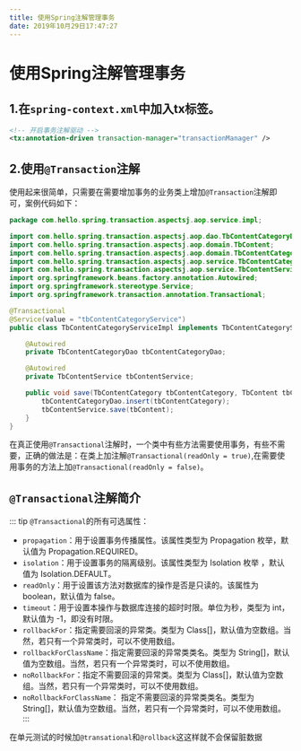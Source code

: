 ```yaml
---
title: 使用Spring注解管理事务
date: 2019年10月29日17:47:27
---
```

# 使用Spring注解管理事务
## 1.在`spring-context.xml`中加入tx标签。
```xml
<!-- 开启事务注解驱动 -->
<tx:annotation-driven transaction-manager="transactionManager" />
```
## 2.使用`@Transaction`注解
使用起来很简单，只需要在需要增加事务的业务类上增加`@Transaction`注解即可，案例代码如下：
```java
package com.hello.spring.transaction.aspectsj.aop.service.impl;

import com.hello.spring.transaction.aspectsj.aop.dao.TbContentCategoryDao;
import com.hello.spring.transaction.aspectsj.aop.domain.TbContent;
import com.hello.spring.transaction.aspectsj.aop.domain.TbContentCategory;
import com.hello.spring.transaction.aspectsj.aop.service.TbContentCategoryService;
import com.hello.spring.transaction.aspectsj.aop.service.TbContentService;
import org.springframework.beans.factory.annotation.Autowired;
import org.springframework.stereotype.Service;
import org.springframework.transaction.annotation.Transactional;

@Transactional
@Service(value = "tbContentCategoryService")
public class TbContentCategoryServiceImpl implements TbContentCategoryService {

    @Autowired
    private TbContentCategoryDao tbContentCategoryDao;

    @Autowired
    private TbContentService tbContentService;

    public void save(TbContentCategory tbContentCategory, TbContent tbContent) {
        tbContentCategoryDao.insert(tbContentCategory);
        tbContentService.save(tbContent);
    }
}
```
在真正使用`@Transactional`注解时，一个类中有些方法需要使用事务，有些不需要，正确的做法是：在类上加注解`@Transactional(readOnly = true)`,在需要使用事务的方法上加`@Transactional(readOnly = false)`。

## `@Transactional`注解简介
::: tip `@Transactional`的所有可选属性：
- `propagation`：用于设置事务传播属性。该属性类型为 Propagation 枚举，默认值为 Propagation.REQUIRED。
- `isolation`：用于设置事务的隔离级别。该属性类型为 Isolation 枚举 ，默认值为 Isolation.DEFAULT。
- `readOnly`：用于设置该方法对数据库的操作是否是只读的。该属性为 boolean，默认值为 false。
- `timeout`：用于设置本操作与数据库连接的超时时限。单位为秒，类型为 int，默认值为 -1，即没有时限。
- `rollbackFor`：指定需要回滚的异常类。类型为 Class[]，默认值为空数组。当然，若只有一个异常类时，可以不使用数组。
- `rollbackForClassName`：指定需要回滚的异常类类名。类型为 String[]，默认值为空数组。当然，若只有一个异常类时，可以不使用数组。
- `noRollbackFor`：指定不需要回滚的异常类。类型为 Class[]，默认值为空数组。当然，若只有一个异常类时，可以不使用数组。
- `noRollbackForClassName`： 指定不需要回滚的异常类类名。类型为 String[]，默认值为空数组。当然，若只有一个异常类时，可以不使用数组。
:::

在单元测试的时候加`@transational`和`@rollback`这这样就不会保留脏数据